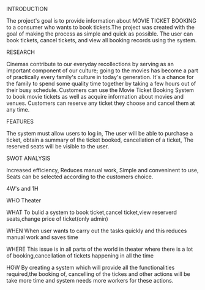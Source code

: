 INTRODUCTION

The project's goal is to provide information about MOVIE TICKET BOOKING to a consumer who wants to book tickets.The project was created with the goal of making the process as simple and quick as possible.
The user can book tickets, cancel tickets, and view all booking records using the system.

RESEARCH

Cinemas contribute to our everyday recollections by serving as an important component of our culture; going to the movies has become a part of practically every family's culture in today's generation. 
It's a chance for the family to spend some quality time together by taking a few hours out of their busy schedule. 
Customers can use the Movie Ticket Booking System to book movie tickets as well as acquire information about movies and venues. 
Customers can reserve any ticket they choose and cancel them at any time.

FEATURES


The system must allow users to log in,
The user will be able to purchase a ticket,
obtain a summary of the ticket booked,
cancellation of a ticket,
The reserved seats will be visible to the user.

SWOT ANALYSIS

Increased efficiency,
Reduces manual work,
Simple and conveninent to use,
Seats can be selected according to the customers choice.


4W's    and   1H

WHO
Theater

WHAT
To bulid a system to book ticket,cancel ticket,view reserverd seats,change price of ticket(only admin)

WHEN
When user wants to carry out the tasks quickly and this reduces manual work and saves time

WHERE
This issue is in all parts of the world in theater where there is a lot of booking,cancellation of tickets happening in all the time

HOW
By creating a system which will provide all the functionalities required,the booking of, cancelling of the tickes and other actions will be take more time and system needs more workers for these actions.
 

